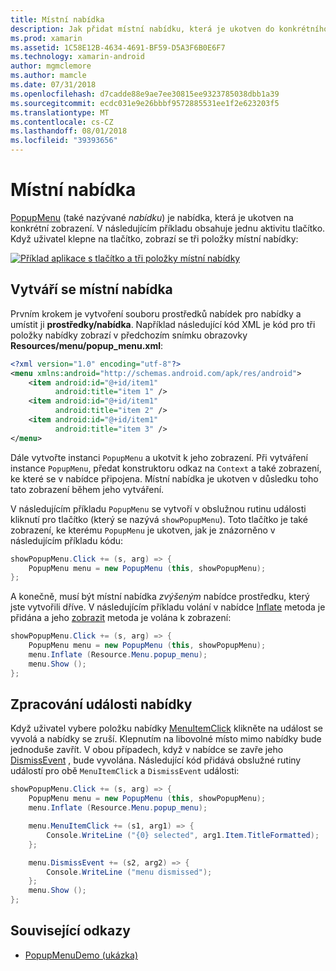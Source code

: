```yaml
---
title: Místní nabídka
description: Jak přidat místní nabídku, která je ukotven do konkrétního zobrazení.
ms.prod: xamarin
ms.assetid: 1C58E12B-4634-4691-BF59-D5A3F6B0E6F7
ms.technology: xamarin-android
author: mgmclemore
ms.author: mamcle
ms.date: 07/31/2018
ms.openlocfilehash: d7cadde88e9ae7ee30815ee9323785038dbb1a39
ms.sourcegitcommit: ecdc031e9e26bbbf9572885531ee1f2e623203f5
ms.translationtype: MT
ms.contentlocale: cs-CZ
ms.lasthandoff: 08/01/2018
ms.locfileid: "39393656"
---
```

# <a name="popup-menu"></a>Místní nabídka

[PopupMenu](https://developer.xamarin.com/api/type/Android.Widget.PopupMenu/) (také nazývané _nabídku_) je nabídka, která je ukotven na konkrétní zobrazení. V následujícím příkladu obsahuje jednu aktivitu tlačítko. Když uživatel klepne na tlačítko, zobrazí se tři položky místní nabídky:

[![Příklad aplikace s tlačítko a tři položky místní nabídky](popup-menu-images/01-app-example-sml.png)](popup-menu-images/01-app-example.png#lightbox)


## <a name="creating-a-popup-menu"></a>Vytváří se místní nabídka

Prvním krokem je vytvoření souboru prostředků nabídek pro nabídky a umístit ji **prostředky/nabídka**. Například následující kód XML je kód pro tři položky nabídky zobrazí v předchozím snímku obrazovky **Resources/menu/popup_menu.xml**:

```xml
<?xml version="1.0" encoding="utf-8"?>
<menu xmlns:android="http://schemas.android.com/apk/res/android">
    <item android:id="@+id/item1"
          android:title="item 1" />
    <item android:id="@+id/item1"
          android:title="item 2" />
    <item android:id="@+id/item1"
          android:title="item 3" />
</menu>
```

Dále vytvořte instanci `PopupMenu` a ukotvit k jeho zobrazení. Při vytváření instance `PopupMenu`, předat konstruktoru odkaz na `Context` a také zobrazení, ke které se v nabídce připojena. Místní nabídka je ukotven v důsledku toho tato zobrazení během jeho vytváření.

V následujícím příkladu `PopupMenu` se vytvoří v obslužnou rutinu události kliknutí pro tlačítko (který se nazývá `showPopupMenu`). Toto tlačítko je také zobrazení, ke kterému `PopupMenu` je ukotven, jak je znázorněno v následujícím příkladu kódu:

```csharp
showPopupMenu.Click += (s, arg) => {
    PopupMenu menu = new PopupMenu (this, showPopupMenu);
};
```

A konečně, musí být místní nabídka *zvýšeným* nabídce prostředku, který jste vytvořili dříve. V následujícím příkladu volání v nabídce [Inflate](https://developer.xamarin.com/api/member/Android.Views.LayoutInflater.Inflate/p/System.Int32/Android.Views.ViewGroup/) metoda je přidána a jeho [zobrazit](https://developer.xamarin.com/api/member/Android.Widget.PopupMenu.Show%28%29/) metoda je volána k zobrazení:

```csharp
showPopupMenu.Click += (s, arg) => {
    PopupMenu menu = new PopupMenu (this, showPopupMenu);
    menu.Inflate (Resource.Menu.popup_menu);
    menu.Show ();
};
```


## <a name="handling-menu-events"></a>Zpracování události nabídky

Když uživatel vybere položku nabídky [MenuItemClick](https://developer.xamarin.com/api/event/Android.Widget.PopupMenu.MenuItemClick/) klikněte na událost se vyvolá a nabídky se zruší. Klepnutím na libovolné místo mimo nabídky bude jednoduše zavřít. V obou případech, když v nabídce se zavře jeho [DismissEvent](https://developer.xamarin.com/api/member/Android.Widget.PopupMenu.Dismiss%28%29/) , bude vyvolána. Následující kód přidává obslužné rutiny událostí pro obě `MenuItemClick` a `DismissEvent` události:

```csharp
showPopupMenu.Click += (s, arg) => {
    PopupMenu menu = new PopupMenu (this, showPopupMenu);
    menu.Inflate (Resource.Menu.popup_menu);

    menu.MenuItemClick += (s1, arg1) => {
        Console.WriteLine ("{0} selected", arg1.Item.TitleFormatted);
    };

    menu.DismissEvent += (s2, arg2) => {
        Console.WriteLine ("menu dismissed");
    };
    menu.Show ();
};
```



## <a name="related-links"></a>Související odkazy

- [PopupMenuDemo (ukázka)](https://developer.xamarin.com/samples/monodroid/PopupMenuDemo/)
